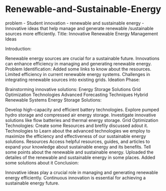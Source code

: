 # Renewable-and-Sustainable-Energy
problem - Student innovation - renewable and sustainable energy - Innovative ideas that help manage and generate renewable /sustainable sources more efficiently. Title: Innovative Renewable Energy Management Ideas

Introduction:

Renewable energy sources are crucial for a sustainable future. Innovations can enhance efficiency in managing and generating renewable energy. Problem Identification: Added some links to know about the resources. Limited efficiency in current renewable energy systems. Challenges in integrating renewable sources into existing grids. Ideation Phase:

Brainstorming innovative solutions: Energy Storage Solutions Grid Optimization Technologies Advanced Forecasting Techniques Hybrid Renewable Systems Energy Storage Solutions:

Develop high-capacity and efficient battery technologies. Explore pumped hydro storage and compressed air energy storage. Investigate innovative solutions like flow batteries and thermal energy storage. Grid Optimization Technologies: Create some Resources and brefily discussed adout it. Technologies to Learn about the advanced technologies we employ to maximize the efficiency and effectiveness of our sustainable energy solutions. Resources Access helpful resources, guides, and articles to expand your knowledge about sustainable energy and its benefits. Tell some points about the renewable and sustainable energy. Uploaded the detailes of the renewable and sustainable energy in some places. Added some solutions about it Conclusion:

Innovative ideas play a crucial role in managing and generating renewable energy efficiently. Continuous innovation is essential for achieving a sustainable energy future.

